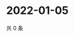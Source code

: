 # 2022-01-05

共 0 条

<!-- BEGIN WEIBO -->
<!-- 最后更新时间 Wed Jan 05 2022 14:01:06 GMT+0800 (China Standard Time) -->

<!-- END WEIBO -->
